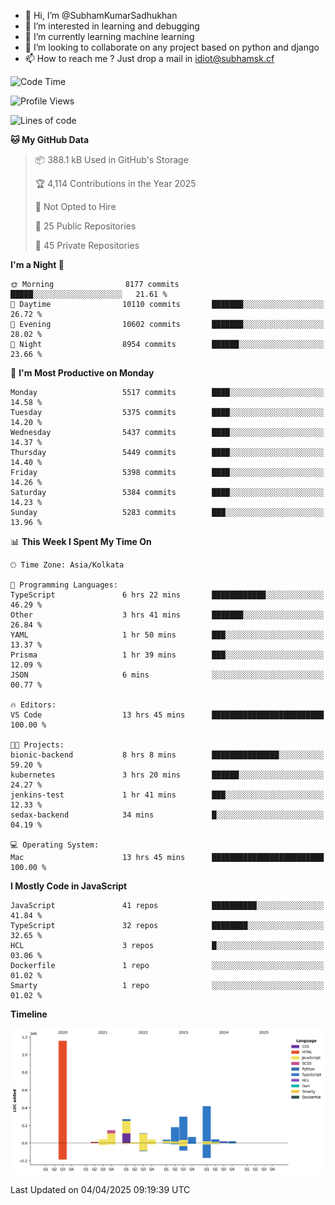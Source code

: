 - 👋 Hi, I’m @SubhamKumarSadhukhan
- 👀 I’m interested in learning and debugging
- 🌱 I’m currently learning machine learning
- 💞️ I’m looking to collaborate on any project based on python and django
- 📫 How to reach me ?
      Just drop a mail in idiot@subhamsk.cf

<!---
SubhamKumarSadhukhan/SubhamKumarSadhukhan is a ✨ special ✨ repository because its `README.md` (this file) appears on your GitHub profile.
You can click the Preview link to take a look at your changes.
--->


<!--START_SECTION:waka-->
![Code Time](http://img.shields.io/badge/Code%20Time-2%2C825%20hrs%2023%20mins-blue)

![Profile Views](http://img.shields.io/badge/Profile%20Views-0-blue)

![Lines of code](https://img.shields.io/badge/From%20Hello%20World%20I%27ve%20Written-2.8%20million%20lines%20of%20code-blue)

**🐱 My GitHub Data** 

> 📦 388.1 kB Used in GitHub's Storage 
 > 
> 🏆 4,114 Contributions in the Year 2025
 > 
> 🚫 Not Opted to Hire
 > 
> 📜 25 Public Repositories 
 > 
> 🔑 45 Private Repositories 
 > 
**I'm a Night 🦉** 

```text
🌞 Morning                8177 commits        █████░░░░░░░░░░░░░░░░░░░░   21.61 % 
🌆 Daytime                10110 commits       ███████░░░░░░░░░░░░░░░░░░   26.72 % 
🌃 Evening                10602 commits       ███████░░░░░░░░░░░░░░░░░░   28.02 % 
🌙 Night                  8954 commits        ██████░░░░░░░░░░░░░░░░░░░   23.66 % 
```
📅 **I'm Most Productive on Monday** 

```text
Monday                   5517 commits        ████░░░░░░░░░░░░░░░░░░░░░   14.58 % 
Tuesday                  5375 commits        ████░░░░░░░░░░░░░░░░░░░░░   14.20 % 
Wednesday                5437 commits        ████░░░░░░░░░░░░░░░░░░░░░   14.37 % 
Thursday                 5449 commits        ████░░░░░░░░░░░░░░░░░░░░░   14.40 % 
Friday                   5398 commits        ████░░░░░░░░░░░░░░░░░░░░░   14.26 % 
Saturday                 5384 commits        ████░░░░░░░░░░░░░░░░░░░░░   14.23 % 
Sunday                   5283 commits        ███░░░░░░░░░░░░░░░░░░░░░░   13.96 % 
```


📊 **This Week I Spent My Time On** 

```text
🕑︎ Time Zone: Asia/Kolkata

💬 Programming Languages: 
TypeScript               6 hrs 22 mins       ████████████░░░░░░░░░░░░░   46.29 % 
Other                    3 hrs 41 mins       ███████░░░░░░░░░░░░░░░░░░   26.84 % 
YAML                     1 hr 50 mins        ███░░░░░░░░░░░░░░░░░░░░░░   13.37 % 
Prisma                   1 hr 39 mins        ███░░░░░░░░░░░░░░░░░░░░░░   12.09 % 
JSON                     6 mins              ░░░░░░░░░░░░░░░░░░░░░░░░░   00.77 % 

🔥 Editors: 
VS Code                  13 hrs 45 mins      █████████████████████████   100.00 % 

🐱‍💻 Projects: 
bionic-backend           8 hrs 8 mins        ███████████████░░░░░░░░░░   59.20 % 
kubernetes               3 hrs 20 mins       ██████░░░░░░░░░░░░░░░░░░░   24.27 % 
jenkins-test             1 hr 41 mins        ███░░░░░░░░░░░░░░░░░░░░░░   12.33 % 
sedax-backend            34 mins             █░░░░░░░░░░░░░░░░░░░░░░░░   04.19 % 

💻 Operating System: 
Mac                      13 hrs 45 mins      █████████████████████████   100.00 % 
```

**I Mostly Code in JavaScript** 

```text
JavaScript               41 repos            ██████████░░░░░░░░░░░░░░░   41.84 % 
TypeScript               32 repos            ████████░░░░░░░░░░░░░░░░░   32.65 % 
HCL                      3 repos             █░░░░░░░░░░░░░░░░░░░░░░░░   03.06 % 
Dockerfile               1 repo              ░░░░░░░░░░░░░░░░░░░░░░░░░   01.02 % 
Smarty                   1 repo              ░░░░░░░░░░░░░░░░░░░░░░░░░   01.02 % 
```



**Timeline**

![Lines of Code chart](https://raw.githubusercontent.com/SubhamKumarSadhukhan/SubhamKumarSadhukhan/main/assets/bar_graph.png)


 Last Updated on 04/04/2025 09:19:39 UTC
<!--END_SECTION:waka-->
